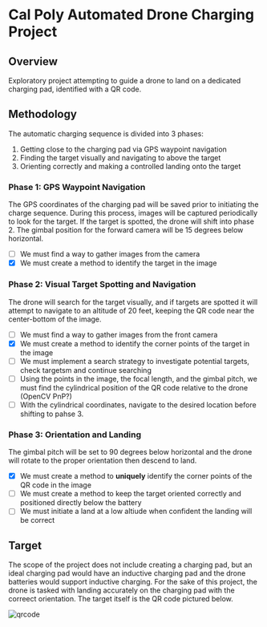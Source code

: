 # Cal Poly Automated Drone Charging Project

## Overview

Exploratory project attempting to guide a drone to land on a dedicated charging pad, identified with a QR code.

## Methodology

The automatic charging sequence is divided into 3 phases:
1. Getting close to the charging pad via GPS waypoint navigation
2. Finding the target visually and navigating to above the target
3. Orienting correctly and making a controlled landing onto the target

### Phase 1: GPS Waypoint Navigation

The GPS coordinates of the charging pad will be saved prior to initiating the charge sequence. During this process, images will be captured periodically to look for the target. If the target is spotted, the drone will shift into phase 2. The gimbal position for the forward camera will be 15 degrees below horizontal.

- [ ] We must find a way to gather images from the camera
- [x] We must create a method to identify the target in the image

### Phase 2: Visual Target Spotting and Navigation

The drone will search for the target visually, and if targets are spotted it will attempt to navigate to an altitude of 20 feet, keeping the QR code near the center-bottom of the image.

- [ ] We must find a way to gather images from the front camera
- [x] We must create a method to identify the corner points of the target in the image
- [ ] We must implement a search strategy to investigate potential targets, check targetsm and continue searching
- [ ] Using the points in the image, the focal length, and the gimbal pitch, we must find the cylindrical position of the QR code relative to the drone (OpenCV PnP?)
- [ ] With the cylindrical coordinates, navigate to the desired location before shifting to pahse 3.

### Phase 3: Orientation and Landing

The gimbal pitch will be set to 90 degrees below horizontal and the drone will rotate to the proper orientation then descend to land.

- [x] We must create a method to **uniquely** identify the corner points of the QR code in the image
- [ ] We must create a method to keep the target oriented correctly and positioned directly below the battery
- [ ] We must initiate a land at a low altiude when confident the landing will be correct

## Target

The scope of the project does not include creating a charging pad, but an ideal charging pad would have an inductive charging pad and the drone batteries would support inductive charging. For the sake of this project, the drone is tasked with landing accurately on the charging pad with the correect orientation. The target itself is the QR code pictured below.

![qrcode](https://github.com/cal-poly-auto-drone-charging/.github/assets/114958111/d475b3de-6ffa-4a95-88f0-cf977f3fee2d)
